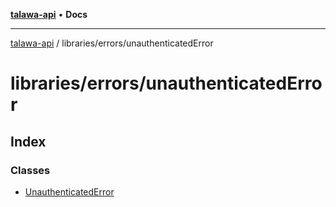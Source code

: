 [**talawa-api**](../../../README.md) • **Docs**

***

[talawa-api](../../../modules.md) / libraries/errors/unauthenticatedError

# libraries/errors/unauthenticatedError

## Index

### Classes

- [UnauthenticatedError](classes/UnauthenticatedError.md)
